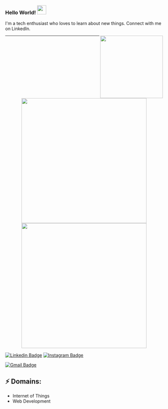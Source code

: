  ### Hello World!  <img src="https://github.com/sciencepal/sciencepal/blob/master/assets/Hi.gif" width="29px">

I'm a tech enthusiast who loves to learn about new things. Connect with me on LinkedIn.

<img align='right' src='https://media.giphy.com/media/bcKmIWkUMCjVm/giphy.gif' width='200"'>

---
<p align = "center">
<img src = "https://github-readme-stats.vercel.app/api?username=dhruvjyotiray&show_icons=true&theme=bear" width = 400>
  <img src = "https://github-readme-streak-stats.herokuapp.com?user=dhruvjyotiray&theme=dark&hide_border=true" width = 400>
</p>


[![Linkedin Badge](https://img.shields.io/badge/-DhruvjyotiRay-blue?style=flat-square&logo=Linkedin&logoColor=white&link=https://www.linkedin.com/in/dhruvjyotiray/)](https://www.linkedin.com/in/dhruvjyotiray/)
[![Instagram Badge](https://img.shields.io/badge/-DhruvjyotiRay-e4405f?style=flat-square&logo=Instagram&logoColor=white&link=)](https://www.instagram.com/dhruvjyotiray/)
<!-- [![Website Badge](https://img.shields.io/badge/-jayraj.co.in-e34f26?style=flat-square&logo=HTML5&logoColor=white&link=https://jayraj.co.in/)](https://jayraj.co.in/) -->
[![Gmail Badge](https://img.shields.io/badge/-dhruvjyoti21@gmail.com-d14836?style=flat-square&logo=Gmail&logoColor=white&link=mailto:dhruvjyoti21@gmail.com)](dhruvjyoti21@gmail.com)
## ⚡ Domains:
- Internet of Things
- Web Development

